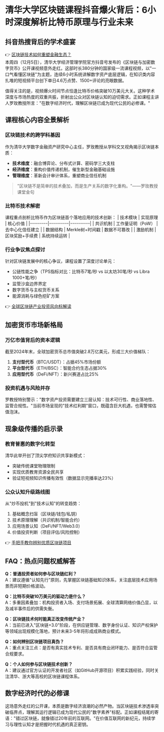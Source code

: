 # 清华大学区块链课程抖音爆火背后：6小时深度解析比特币原理与行业未来

## 抖音热搜背后的学术盛宴
👉 [区块链技术如何重塑金融生态？](https://bit.ly/okx_welcome)  
本周四（12月5日），清华大学经济管理学院官方抖音号发布的《区块链与加密数字货币》公开课视频意外走红。这部时长380分钟的国家级一流课程视频，以"一口气看懂区块链"为主题，连续6小时系统讲解数字资产底层逻辑，在知识类内容扎堆的短视频平台创下单日4.6万点赞、1500+评论的亮眼数据。

值得关注的是，视频爆火时间节点恰逢比特币价格突破10万美元大关。这种学术深度与市场热度的双重共振，折射出公众对区块链认知的迫切需求。正如课程主讲人罗玫教授所言："在数字经济时代，理解区块链已成为现代公民的必修课。"

## 课程核心内容全景解析
### 区块链技术的跨学科基因
作为清华大学数字金融资产研究中心主任，罗玫教授从学科交叉视角揭示区块链本质：
- **技术维度**：融合博弈论、分布式计算、密码学三大支柱
- **经济维度**：重构价值传递机制，催生新型金融基础设施
- **管理维度**：革新会计审计体系，重塑商业信任机制

> "区块链不是简单的技术叠加，而是生产关系的数字化重构。"——罗玫教授课堂金句

### 比特币技术解密
课程重点剖析比特币作为区块链首个落地应用的技术创新：
| 技术模块 | 实现原理 | 核心价值 |
|---------|----------|----------|
| 共识机制 | 工作量证明（PoW） | 去中心化信任建立 |
| 数据结构 | Merkle树+时间戳 | 数据不可篡改 |
| 激励机制 | 区块奖励+手续费 | 系统持续运转 |

### 行业争议焦点探讨
针对区块链发展中的核心争议，课程设置了深度讨论单元：
- 公链性能之争（TPS指标对比：比特币7笔/秒 vs 以太坊30笔/秒 vs Libra 1000+笔/秒）
- 监管沙盒边界界定
- 数字货币与主权货币关系
- 能源消耗与绿色挖矿方案

👉 [全球区块链产业投资风向标解读](https://bit.ly/okx_welcome)

## 加密货币市场新格局
### 万亿市值背后的资本逻辑
截至2024年末，全球加密货币总市值突破2.8万亿美元，形成三大价值梯队：
1. **支付型代币**（BTC/USDT）：占据45%市场份额
2. **平台型代币**（ETH/BSC）：智能合约生态占据30%
3. **应用型代币**（DeFi/NFT）：新兴赛道占比25%

### 投资机遇与风险并存
罗教授特别警示："数字资产投资需要建立三层认知：技术可行性、商业落地性、监管合规性。"当前市场呈现的"技术红利期"窗口，既蕴含巨大机遇，也需警惕估值泡沫。

## 现象级传播的启示录
### 教育普惠的数字化转型
清华此举开创了顶尖学府知识共享新模式：
- 突破传统课堂物理限制
- 实现优质教育资源全民共享
- 验证短视频知识传播有效性（数据显示完播率达23%）

### 公众认知升级路线图
从"炒币投机"到"技术认知"的转变趋势：
1. 基础概念扫盲（区块链/钱包/私钥）
2. 技术原理理解（共识机制/智能合约）
3. 应用场景认知（DeFi/NFT/Web3.0）
4. 价值投资判断（项目评估/风险控制）

👉 [手把手教你辨别优质区块链项目](https://bit.ly/okx_welcome)

## FAQ：热点问题权威解答
**Q：普通投资者如何参与区块链红利？**  
A：建议遵循"认知先行"原则，先掌握区块链基础知识体系，关注底层技术应用场景而非短期价格波动。

**Q：比特币突破10万美元的驱动力是什么？**  
A：多重因素叠加：机构投资者入场、支付场景拓展、全球清算网络价值凸显，以及减半事件后的供需失衡。

**Q：区块链技术何时能真正改变传统产业？**  
A：当前已进入"区块链+3.0"阶段，在供应链管理、数字身份认证、知识产权保护等领域出现规模化落地，预计未来3-5年将形成成熟商业模式。

**Q：如何辨别区块链项目真伪？**  
A：重点关注三点：是否有真实技术专利、是否具有商业闭环能力、是否符合监管合规要求。

**Q：个人如何参与区块链技术创新？**  
A：建议通过官方认证的开发者社区（如GitHub开源项目）积累实践经验，同时关注清华、浙大等高校的区块链课程体系。

## 数字经济时代的必修课
这场意外走红的公开课，本质是数字经济浪潮的必然产物。当区块链技术渗透率突破临界点，理解其运行逻辑已成为现代公民的"数字素养"标配。正如课程结尾的寄语："错过区块链，就像错过20年前的互联网。"在价值互联网的新纪元，持续学习与理性认知才是把握时代机遇的真正密钥。